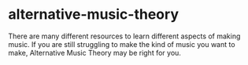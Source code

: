# alternative-music-theory
There are many different resources to learn different aspects of making music. If you are still struggling to make the kind of music you want to make, Alternative Music Theory may be right for you.
